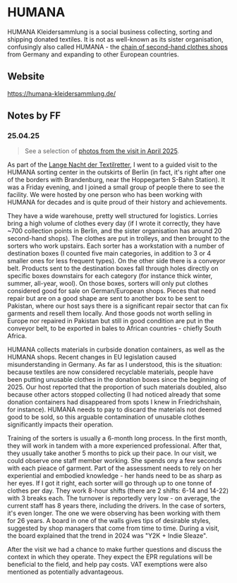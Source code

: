 # HUMANA

HUMANA Kleidersammlung is a social business collecting, sorting and shipping donated textiles. It is not as well-known as its sister organisation, confusingly also called HUMANA - the [chain of second-hand clothes shops](https://www.humana-second-hand.de/) from Germany and expanding to other European countries.

## Website

https://humana-kleidersammlung.de/


## Notes by FF

### 25.04.25

> See a selection of [photos from the visit in April 2025](2025-04).

As part of the [Lange Nacht der Textilretter](https://a-gain.guide/de/lange-nacht-der-textilretter), I went to a guided visit to the HUMANA sorting center in the outskirts of Berlin (in fact, it's right after one of the borders with Brandenburg, near the Hoppegarten S-Bahn Station). It was a Friday evening, and I joined a small group of people there to see the facility. We were hosted by one person who has been working with HUMANA for decades and is quite proud of their history and achievements.

They have a wide warehouse, pretty well structured for logistics. Lorries bring a high volume of clothes every day (if I wrote it correctly, they have ~700 collection points in Berlin, and the sister organisation has around 20 second-hand shops). The clothes are put in trolleys, and then brought to the sorters who work upstairs. Each sorter has a workstation with a number of destination boxes (I counted five main categories, in addition to 3 or 4 smaller ones for less frequent types). On the other side there is a conveyor belt. Products sent to the destination boxes fall through holes directly on specific boxes downstairs for each category (for instance thick winter, summer, all-year, wool). On those boxes, sorters will only put clothes considered good for sale on German/European shops. Pieces that need repair but are on a good shape are sent to another box to be sent to Pakistan, where our host says there is a significant repair sector that can fix garments and resell them locally. And those goods not worth selling in Europe nor repaired in Pakistan but still in good condition are put in the conveyor belt, to be exported in bales to African countries - chiefly South Africa. 

HUMANA collects materials in curbside donation containers, as well as the HUMANA shops. Recent changes in EU legislation caused misunderstanding in Germany. As far as I understood, this is the situation: because textiles are now considered recyclable materials, people have been putting unusable clothes in the donation boxes since the beginning of 2025. Our host reported that the proportion of such materials doubled, also because other actors stopped collecting (I had noticed already that some donation containers had disappeared from spots I knew in Friedrichshain, for instance). HUMANA needs to pay to discard the materials not deemed good to be sold, so this arguable contamination of unusable clothes significantly impacts their operation.

Training of the sorters is usually a 6-month long process. In the first month, they will work in tandem with a more experienced professional. After that, they usually take another 5 months to pick up their pace. In our visit, we could observe one staff member working. She spends ony a few seconds with each pieace of garment. Part of the assessment needs to rely on her experiential and embodied knowledge - her hands need to be as sharp as her eyes. If I got it right, each sorter will go through up to one tonne of clothes per day. They work 8-hour shifts (there are 2 shifts: 6-14 and 14-22) with 3 breaks each. The turnover is reportedly very low - on average, the current staff has 8 years there, including the drivers. In the case of sorters, it's even longer. The one we were observing has been working with them for 26 years. A board in one of the walls gives tips of desirable styles, suggested by shop managers that come from time to time. During a visit, the board explained that the trend in 2024 was "Y2K + Indie Sleaze".

After the visit we had a chance to make further questions and discuss the context in which they operate. They expect the EPR regulations will be beneficial to the field, and help pay costs. VAT exemptions were also mentioned as potentially advantageous.